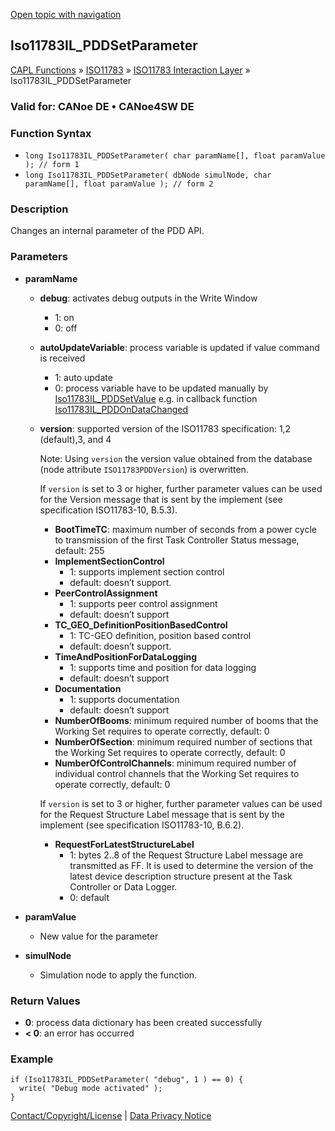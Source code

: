 [Open topic with navigation](../../../../../../CANoeDEFamily.htm#Topics/CAPLFunctions/ISO11783/ISOInteractionLayer/Functions/CAPLfunctionIso11783ILPDDSetParameter.md)

## Iso11783IL_PDDSetParameter

[CAPL Functions](../../../CAPLfunctions.md) » [ISO11783](../../CAPLfunctionsISO11783Overview.md) » [ISO11783 Interaction Layer](../CAPLfunctionsISOILOverview.md) » Iso11783IL_PDDSetParameter

### Valid for: CANoe DE • CANoe4SW DE

### Function Syntax

- `long Iso11783IL_PDDSetParameter( char paramName[], float paramValue ); // form 1`
- `long Iso11783IL_PDDSetParameter( dbNode simulNode, char paramName[], float paramValue ); // form 2`

### Description

Changes an internal parameter of the PDD API.

### Parameters

- **paramName**

  - **debug**: activates debug outputs in the Write Window
    - 1: on
    - 0: off

  - **autoUpdateVariable**: process variable is updated if value command is received
    - 1: auto update
    - 0: process variable have to be updated manually by [Iso11783IL_PDDSetValue](CAPLfunctionIso11783ILpddsetvalue.md) e.g. in callback function [Iso11783IL_PDDOnDataChanged](CAPLfunctionIso11783ILPDDOnDataChanged.md)

  - **version**: supported version of the ISO11783 specification: 1,2 (default),3, and 4

    Note: Using `version` the version value obtained from the database (node attribute `ISO11783PDDVersion`) is overwritten.

    If `version` is set to 3 or higher, further parameter values can be used for the Version message that is sent by the implement (see specification ISO11783-10, B.5.3).

    - **BootTimeTC**: maximum number of seconds from a power cycle to transmission of the first Task Controller Status message, default: 255
    - **ImplementSectionControl**
      - 1: supports implement section control
      - default: doesn’t support.
    - **PeerControlAssignment**
      - 1: supports peer control assignment
      - default: doesn’t support
    - **TC_GEO_DefinitionPositionBasedControl**
      - 1: TC-GEO definition, position based control
      - default: doesn’t support.
    - **TimeAndPositionForDataLogging**
      - 1: supports time and position for data logging
      - default: doesn’t support
    - **Documentation**
      - 1: supports documentation
      - default: doesn’t support
    - **NumberOfBooms**: minimum required number of booms that the Working Set requires to operate correctly, default: 0
    - **NumberOfSection**: minimum required number of sections that the Working Set requires to operate correctly, default: 0
    - **NumberOfControlChannels**: minimum required number of individual control channels that the Working Set requires to operate correctly, default: 0

    If `version` is set to 3 or higher, further parameter values can be used for the Request Structure Label message that is sent by the implement (see specification ISO11783-10, B.6.2).

    - **RequestForLatestStructureLabel**
      - 1: bytes 2..8 of the Request Structure Label message are transmitted as FF. It is used to determine the version of the latest device description structure present at the Task Controller or Data Logger.
      - 0: default

- **paramValue**

  - New value for the parameter

- **simulNode**

  - Simulation node to apply the function.

### Return Values

- **0**: process data dictionary has been created successfully
- **< 0**: an error has occurred

### Example

```plaintext
if (Iso11783IL_PDDSetParameter( "debug", 1 ) == 0) {
  write( "Debug mode activated" );
}
```

[Contact/Copyright/License](../../../../Shared/ContactCopyrightLicense.md) | [Data Privacy Notice](https://www.vector.com/int/en/company/get-info/privacy-policy/)
